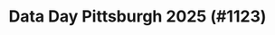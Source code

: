 ---
layout: event
title: "Data Day Pittsburgh 2025 (#1123)"
subtitle: ""
tags: ["Pittsburgh", "Pennsylvania", "USA", "physical", "2025", "North America"]
thumb: /assets/img/logos/Just_icon_Color_small.png
comments: false
data: SQLSat1123
---
